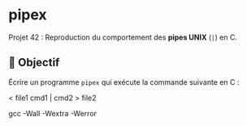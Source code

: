 # pipex

Projet 42 : Reproduction du comportement des **pipes UNIX** (`|`) en C.

## 🎯 Objectif

Écrire un programme `pipex` qui exécute la commande suivante en C :

< file1 cmd1 | cmd2 > file2

gcc -Wall -Wextra -Werror